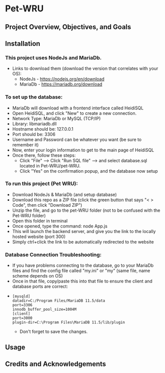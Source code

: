 # Pet-WRU

## Project Overview, Objectives, and Goals

## Installation
### This project uses NodeJs and MariaDb.
- Links to download them (download the version that correlates with your OS):
  - NodeJs - https://nodejs.org/en/download
  - MariaDb - https://mariadb.org/download

### To set up the database:
  - MariaDb will download with a frontend interface called HeidiSQL
  - Open HeidiSQL, and click "New" to create a new connection.
  - Network Type: MariaDb or MySQL (TCP/IP)
  - Library: libmariadb.dll
  - Hostname should be: 127.0.0.1
  - Port should be: 3306
  - Username and Password can be whatever you want (be sure to remember it)
  - Now, enter your login information to get to the main page of HeidiSQL
  - Once there, follow these steps:
    - Click "File" --> Click "Run SQL file" --> and select database.sql located in Pet-WRU/pet-WRU.
    - Click "Yes" on the confirmation popup, and the database now setup

### To run this project (Pet WRU):
  - Download NodeJs & MariaDb (and setup database)
  - Download this repo as a ZIP file (click the green button that says "< > Code", then click "Download ZIP")
  - Unzip the file, and go to the pet-WRU folder (not to be confused with the Pet-WRU folder)
  - Open this folder in terminal
  - Once opened, type the command: node App.js
  - This will launch the backend server, and give you the link to the locally hosted website (port 300)
  - Simply ctrl+click the link to be automatically redirected to the website

### Database Connection Troubleshooting:
  - If you have problems connecting to the database, go to your MariaDb files and find the config file called "my.ini" or "my" (same file, name scheme depends on OS)
  - Once in that file, copy/paste this into that file to ensure the client and database ports are correct:
-     [mysqld]
      datadir=C:/Program Files/MariaDB 11.5/data
      port=3306
      innodb_buffer_pool_size=1004M
      [client]
      port=3000
      plugin-dir=C:\Program Files\MariaDB 11.5/lib/plugin
  - Don't forget to save the changes.  

## Usage

  
## Credits and Acknowledgements

